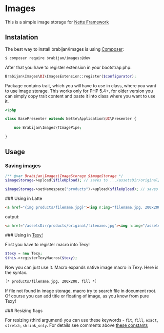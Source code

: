 # Images

This is a simple image storage for [Nette Framework](http://nette.org/)

## Instalation

The best way to install brabijan/images is using  [Composer](http://getcomposer.org/):


```sh
$ composer require brabijan/images:@dev
```

After that you have to register extension in your bootstrap.php.

```php
Brabijan\Images\DI\ImagesExtension::register($configurator);
```

Package contains trait, which you will have to use in class, where you want to use image storage. This works only for PHP 5.4+, for older version you can simply copy trait content and paste it into class where you want to use it.

```php
<?php

class BasePresenter extends Nette\Application\UI\Presenter {

	use Brabijan\Images\TImagePipe;
	
}

```

## Usage

### Saving images

```php
/** @var Brabijan\Images\ImageStorage $imageStorage */
$imageStorage->upload($fileUpload); // saves to .../assetsDir/original/filename.jpg

$imageStorage->setNamespace("products")->upload($fileUpload); // saves to .../assetsDir/products/original/filename.jpg
```

### Using in Latte

```html
<a href="{img products/filename.jpg}"><img n:img="filename.jpg, 200x200, fill"></a>
```

output:

```html
<a href="/assetsDir/products/original/filename.jpg"><img n:img="/assetsDir/200x200_fill/filename.jpg"></a>
```

### Using in [Texy!](http://texy.info/)

First you have to register macro into Texy!

```php
$texy = new Texy;
$this->registerTexyMacros($texy);
```

Now you can just use it. Macro expands native image macro in Texy. Here is the syntax.

```html
[* products/filename.jpg, 200x200, fill *]
```

If file not found in image storage, macro try to search file in document root. Of course you can add title or floating of image, as you know from pure Texy!

### Resizing flags

For resizing (third argument) you can use these keywords - `fit`, `fill`, `exact`, `stretch`, `shrink_only`. For details see comments above [these constants](http://api.nette.org/2.0/source-common.Image.php.html#105)